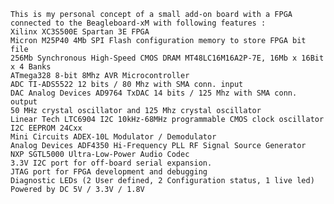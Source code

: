    This is my personal concept of a small add-on board with a FPGA connected to the Beagleboard-xM with following features :
    Xilinx XC3S500E Spartan 3E FPGA
    Micron M25P40 4Mb SPI Flash configuration memory to store FPGA bit file
    256Mb Synchronous High-Speed CMOS DRAM MT48LC16M16A2P-7E, 16Mb x 16Bit x 4 Banks
    ATmega328 8-bit 8Mhz AVR Microcontroller
    ADC TI-ADS5522 12 bits / 80 Mhz with SMA conn. input
    DAC Analog Devices AD9764 TxDAC 14 bits / 125 Mhz with SMA conn. output
    50 MHz crystal oscillator and 125 Mhz crystal oscillator
    Linear Tech LTC6904 I2C 10kHz-68MHz programmable CMOS clock oscillator
    I2C EEPROM 24Cxx
    Mini Circuits ADEX-10L Modulator / Demodulator 
    Analog Devices ADF4350 Hi-Frequency PLL RF Signal Source Generator 
    NXP SGTL5000 Ultra-Low-Power Audio Codec
    3.3V I2C port for off-board serial expansion.
    JTAG port for FPGA development and debugging
    Diagnostic LEDs (2 User defined, 2 Configuration status, 1 live led)
    Powered by DC 5V / 3.3V / 1.8V
